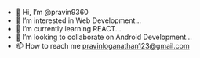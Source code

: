 - 👋 Hi, I’m @pravin9360
- 👀 I’m interested in Web Development...
- 🌱 I’m currently learning REACT...
- 💞️ I’m looking to collaborate on Android Development...
- 📫 How to reach me pravinloganathan123@gmail.com

<!---
pravin9360/pravin9360 is a ✨ special ✨ repository because its `README.md` (this file) appears on your GitHub profile.
You can click the Preview link to take a look at your changes.
--->
